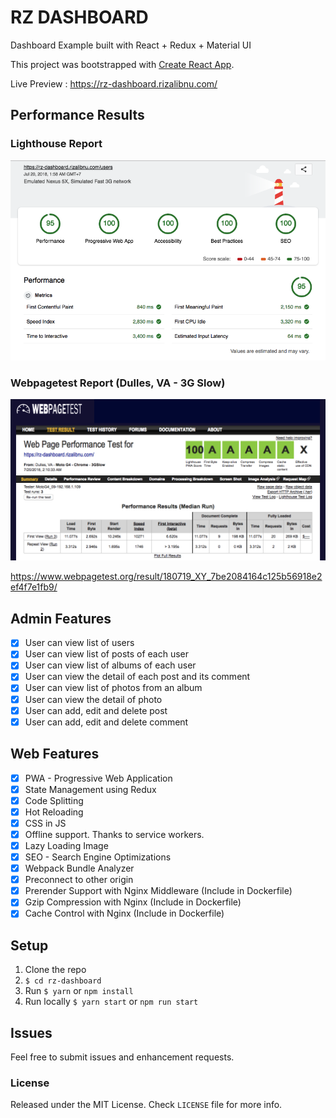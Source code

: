 # RZ DASHBOARD
Dashboard Example built with React + Redux + Material UI

This project was bootstrapped with [Create React App](https://github.com/facebookincubator/create-react-app).

Live Preview : https://rz-dashboard.rizalibnu.com/

## Performance Results

### Lighthouse Report
<img src="screenshots/lighthouse-test.png" />

### Webpagetest Report (Dulles, VA - 3G Slow)
<img src="screenshots/webpagetest-simple-testing.png" />

https://www.webpagetest.org/result/180719_XY_7be2084164c125b56918e2ef4f7e1fb9/

## Admin Features
- [x] User can view list of users
- [x] User can view list of posts of each user
- [x] User can view list of albums of each user
- [x] User can view the detail of each post and its comment
- [x] User can view list of photos from an album
- [x] User can view the detail of photo
- [x] User can add, edit and delete post
- [x] User can add, edit and delete comment

## Web Features
- [x] PWA - Progressive Web Application
- [x] State Management using Redux
- [x] Code Splitting
- [x] Hot Reloading
- [x] CSS in JS
- [x] Offline support. Thanks to service workers.
- [x] Lazy Loading Image
- [x] SEO - Search Engine Optimizations
- [x] Webpack Bundle Analyzer
- [x] Preconnect to other origin
- [x] Prerender Support with Nginx Middleware (Include in Dockerfile)
- [x] Gzip Compression with Nginx (Include in Dockerfile)
- [x] Cache Control with Nginx (Include in Dockerfile)

## Setup

1. Clone the repo
2. `$ cd rz-dashboard`
3. Run `$ yarn` or `npm install`
4. Run locally `$ yarn start` or `npm run start`


## Issues

Feel free to submit issues and enhancement requests.

### License

Released under the MIT License. Check `LICENSE` file for more info.